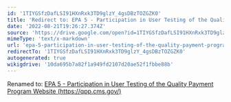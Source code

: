 ```yaml
---
id: '1TIYGSfzDafLSI91HXnRxk3TD9glzY_4gsDBzTOZGZK0'
title: 'Redirect to: EPA 5 - Participation in User Testing of the Quality Payment Program Website (https://qpp.cms.gov/)'
date: '2022-08-21T19:26:27.374Z'
source: 'https://drive.google.com/open?id=1TIYGSfzDafLSI91HXnRxk3TD9glzY_4gsDBzTOZGZK0'
mimeType: 'text/x-markdown'
url: 'epa-5-participation-in-user-testing-of-the-quality-payment-program-website-https-qpp.cms.gov.md'
redirectTo: '1TIYGSfzDafLSI91HXnRxk3TD9glzY_4gsDBzTOZGZK0'
autogenerated: true
wikigdrive: '10da695b7a82f1a949fd2107d20ae52f1fbbe88b'
---
```

Renamed to: [EPA 5 - Participation in User Testing of the Quality Payment Program Website (https://qpp.cms.gov/)](epa-5-participation-in-user-testing-of-the-quality-payment-program-website-https-qpp.cms.gov.md)
